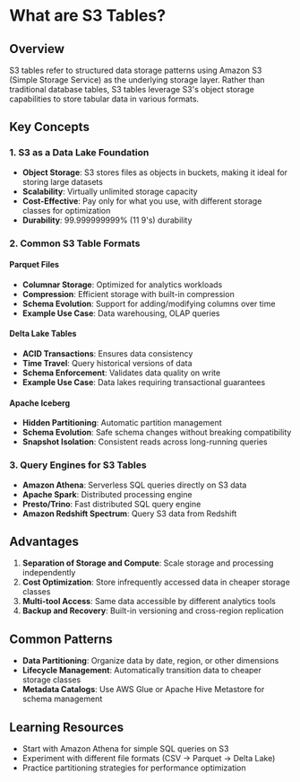 # What are S3 Tables?

## Overview
S3 tables refer to structured data storage patterns using Amazon S3 (Simple Storage Service) as the underlying storage layer. Rather than traditional database tables, S3 tables leverage S3's object storage capabilities to store tabular data in various formats.

## Key Concepts

### 1. S3 as a Data Lake Foundation
- **Object Storage**: S3 stores files as objects in buckets, making it ideal for storing large datasets
- **Scalability**: Virtually unlimited storage capacity
- **Cost-Effective**: Pay only for what you use, with different storage classes for optimization
- **Durability**: 99.999999999% (11 9's) durability

### 2. Common S3 Table Formats

#### Parquet Files
- **Columnar Storage**: Optimized for analytics workloads
- **Compression**: Efficient storage with built-in compression
- **Schema Evolution**: Support for adding/modifying columns over time
- **Example Use Case**: Data warehousing, OLAP queries

#### Delta Lake Tables
- **ACID Transactions**: Ensures data consistency
- **Time Travel**: Query historical versions of data
- **Schema Enforcement**: Validates data quality on write
- **Example Use Case**: Data lakes requiring transactional guarantees

#### Apache Iceberg
- **Hidden Partitioning**: Automatic partition management
- **Schema Evolution**: Safe schema changes without breaking compatibility
- **Snapshot Isolation**: Consistent reads across long-running queries

### 3. Query Engines for S3 Tables
- **Amazon Athena**: Serverless SQL queries directly on S3 data
- **Apache Spark**: Distributed processing engine
- **Presto/Trino**: Fast distributed SQL query engine
- **Amazon Redshift Spectrum**: Query S3 data from Redshift

## Advantages
1. **Separation of Storage and Compute**: Scale storage and processing independently
2. **Cost Optimization**: Store infrequently accessed data in cheaper storage classes
3. **Multi-tool Access**: Same data accessible by different analytics tools
4. **Backup and Recovery**: Built-in versioning and cross-region replication

## Common Patterns
- **Data Partitioning**: Organize data by date, region, or other dimensions
- **Lifecycle Management**: Automatically transition data to cheaper storage classes
- **Metadata Catalogs**: Use AWS Glue or Apache Hive Metastore for schema management

## Learning Resources
- Start with Amazon Athena for simple SQL queries on S3
- Experiment with different file formats (CSV → Parquet → Delta Lake)
- Practice partitioning strategies for performance optimization